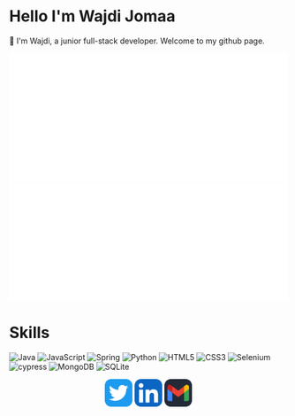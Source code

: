 # Hello I'm Wajdi Jomaa
👋 I'm Wajdi, a junior full-stack developer. Welcome to my github page.

<div align="center">
  <img src="/metrics.classic.svg">
  <img src="/metrics.plugin.isocalendar.svg">
</div>

# Skills
![Java](https://img.shields.io/badge/java-%23ED8B00.svg?style=for-the-badge&logo=openjdk&logoColor=white)
![JavaScript](https://img.shields.io/badge/javascript-%23323330.svg?style=for-the-badge&logo=javascript&logoColor=%23F7DF1E)
![Spring](https://img.shields.io/badge/spring-%236DB33F.svg?style=for-the-badge&logo=spring&logoColor=white)
![Python](https://img.shields.io/badge/python-3670A0?style=for-the-badge&logo=python&logoColor=ffdd54)
![HTML5](https://img.shields.io/badge/html5-%23E34F26.svg?style=for-the-badge&logo=html5&logoColor=white)
![CSS3](https://img.shields.io/badge/css3-%231572B6.svg?style=for-the-badge&logo=css3&logoColor=white)
![Selenium](https://img.shields.io/badge/-selenium-%43B02A?style=for-the-badge&logo=selenium&logoColor=white)
![cypress](https://img.shields.io/badge/-cypress-%23E5E5E5?style=for-the-badge&logo=cypress&logoColor=058a5e)
![MongoDB](https://img.shields.io/badge/MongoDB-%234ea94b.svg?style=for-the-badge&logo=mongodb&logoColor=white)
![SQLite](https://img.shields.io/badge/sqlite-%2307405e.svg?style=for-the-badge&logo=sqlite&logoColor=white)

<div align="center">
  <a href="https://x.com/wajdi__00__"><img src="/Twitter.svg" width="50"></a>
  <a href="https://www.linkedin.com/in/wajdi-jomaa/"><img src="/LinkedIn.svg" width="50"></a>
  <a href="mailto:wajdijomaa9@gmail.com"><img src="/Gmail-Dark.svg" width="50"></a>
</div>
